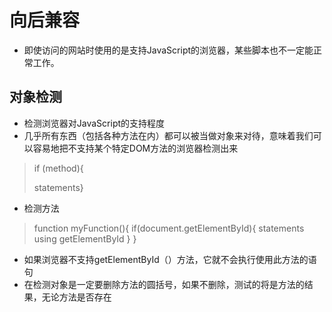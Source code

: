 # 向后兼容
- 即使访问的网站时使用的是支持JavaScript的浏览器，某些脚本也不一定能正常工作。
## 对象检测
- 检测浏览器对JavaScript的支持程度
- 几乎所有东西（包括各种方法在内）都可以被当做对象来对待，意味着我们可以容易地把不支持某个特定DOM方法的浏览器检测出来
> if (method){
>     
> statements}
- 检测方法
>function myFunction(){
>if(document.getElementById){
>   statements using getElementById
>   }
>}

- 如果浏览器不支持getElementById（）方法，它就不会执行使用此方法的语句
- 在检测对象是一定要删除方法的圆括号，如果不删除，测试的将是方法的结果，无论方法是否存在
